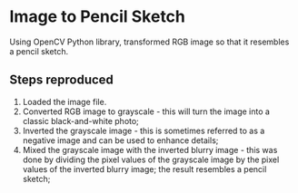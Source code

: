
# Image to Pencil Sketch

Using OpenCV Python library, transformed RGB image so that it resembles a pencil sketch.


## Steps reproduced

1. Loaded the image file.
2. Converted RGB image to grayscale - this will turn the image into a classic black-and-white photo;
3. Inverted the grayscale image - this is sometimes referred to as a negative image and can be used to enhance details;
4. Mixed the grayscale image with the inverted blurry image - this was done by dividing the pixel values of the grayscale image by the pixel values of the inverted blurry image; the result resembles a pencil sketch;